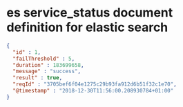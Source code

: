 # es service_status document definition for elastic search

```json
{
  "id" : 1,
  "failThreshold" : 5,
  "duration" : 183699658,
  "message" : "success",
  "result" : true,
  "reqId" : "3705bef6f04e1275c29b93fa912d6b51f32c1e70",
  "@timestamp" : "2018-12-30T11:56:00.208930784+01:00"
}
```
